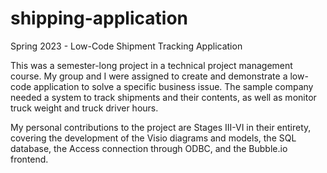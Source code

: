 # shipping-application
Spring 2023 - Low-Code Shipment Tracking Application

This was a semester-long project in a technical project management course. My group and I were assigned to create and demonstrate a low-code application to solve a specific business issue. The sample company needed a system to track shipments and their contents, as well as monitor truck weight and truck driver hours.

My personal contributions to the project are Stages III-VI in their entirety, covering the development of the Visio diagrams and models, the SQL database, the Access connection through ODBC, and the Bubble.io frontend.
